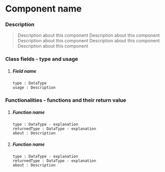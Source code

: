 # Component name
### Description
> Description about this component Description about this component 
> Description about this component Description about this component
> Description about this component 
### Class fields - type and usage
1. ##### Field name
    ```
    type : DataType
    usage : Description
    ```
  
### Functionalities - functions and their return value
1. ##### Function name
    ```
    type : DataType - explanation
    returnedType : DataType - explanation
    about : Description 
    ```
2. ##### Function name
    ```
    type : DataType - explanation
    returnedType : DataType - explanation
    about : Description 
    ```